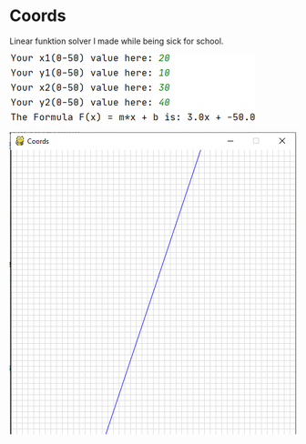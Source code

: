 # Coords
 Linear funktion solver I made while being sick for school.



![console in and output](coordsPic1.png)



![grapics](coordsPic2.png)
